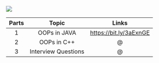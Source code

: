 <img src="https://github.com/bhavesh1129/All-In-One-Interview-Preparation/blob/main/Core%20Subjects/OOPS/OOPs%20Banner.gif">

| Parts | Topic | Links |
| :---: | :---: | :-: |
| 1 | OOPs in JAVA | https://bit.ly/3aExnGE |
| 2 | OOPs in C++ | @ |
| 3 | Interview Questions | @ |
